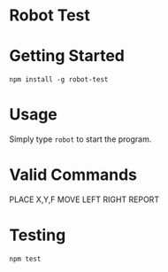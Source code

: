 Robot Test
==========

# Getting Started

```
npm install -g robot-test
```
# Usage

Simply type `robot` to start the program.

# Valid Commands

PLACE X,Y,F
MOVE
LEFT
RIGHT
REPORT

# Testing

```
npm test
```
